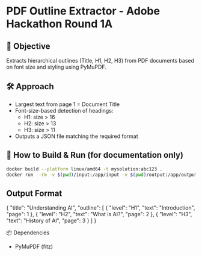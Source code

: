 # PDF Outline Extractor - Adobe Hackathon Round 1A

## 📌 Objective
Extracts hierarchical outlines (Title, H1, H2, H3) from PDF documents based on font size and styling using PyMuPDF.

## 🛠 Approach
- Largest text from page 1 = Document Title
- Font-size-based detection of headings:
  - H1: size > 16
  - H2: size > 13
  - H3: size > 11
- Outputs a JSON file matching the required format

## 🐳 How to Build & Run (for documentation only)
```bash
docker build --platform linux/amd64 -t mysolution:abc123 .
docker run --rm -v $(pwd)/input:/app/input -v $(pwd)/output:/app/output -network none mysolution:abc123

```
## Output Format
{
  "title": "Understanding AI",
  "outline": [
    { "level": "H1", "text": "Introduction", "page": 1 },
    { "level": "H2", "text": "What is AI?", "page": 2 },
    { "level": "H3", "text": "History of AI", "page": 3 }
  ]
}

📦 Dependencies
- PyMuPDF (fitz)
